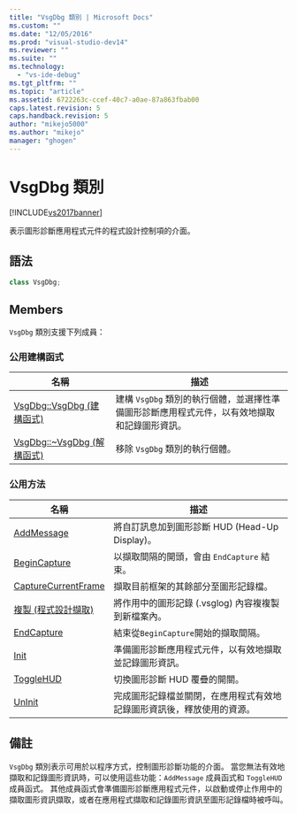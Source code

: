 ```yaml
---
title: "VsgDbg 類別 | Microsoft Docs"
ms.custom: ""
ms.date: "12/05/2016"
ms.prod: "visual-studio-dev14"
ms.reviewer: ""
ms.suite: ""
ms.technology: 
  - "vs-ide-debug"
ms.tgt_pltfrm: ""
ms.topic: "article"
ms.assetid: 6722263c-ccef-40c7-a0ae-87a863fbab00
caps.latest.revision: 5
caps.handback.revision: 5
author: "mikejo5000"
ms.author: "mikejo"
manager: "ghogen"
---
```

# VsgDbg 類別
[!INCLUDE[vs2017banner](../code-quality/includes/vs2017banner.md)]

表示圖形診斷應用程式元件的程式設計控制項的介面。  
  
## 語法  
  
```cpp  
class VsgDbg;  
```  
  
## Members  
 `VsgDbg` 類別支援下列成員：  
  
### 公用建構函式  
  
|名稱|描述|  
|--------|--------|  
|[VsgDbg::VsgDbg \(建構函式\)](../Topic/VsgDbg::VsgDbg%20\(Constructor\).md)|建構 `VsgDbg` 類別的執行個體，並選擇性準備圖形診斷應用程式元件，以有效地擷取和記錄圖形資訊。|  
|[VsgDbg::~VsgDbg \(解構函式\)](../debugger/vsgdbg-tilde-vsgdbg-destructor.md)|移除 `VsgDbg` 類別的執行個體。|  
  
### 公用方法  
  
|名稱|描述|  
|--------|--------|  
|[AddMessage](../debugger/addmessage.md)|將自訂訊息加到圖形診斷 HUD \(Head\-Up Display\)。|  
|[BeginCapture](../debugger/begincapture.md)|以擷取間隔的開頭，會由 `EndCapture` 結束。|  
|[CaptureCurrentFrame](../debugger/capturecurrentframe.md)|擷取目前框架的其餘部分至圖形記錄檔。|  
|[複製 \(程式設計擷取\)](../debugger/copy-programmatic-capture.md)|將作用中的圖形記錄 \(.vsglog\) 內容複複製到新檔案內。|  
|[EndCapture](../debugger/endcapture.md)|結束從`BeginCapture`開始的擷取間隔。|  
|[Init](../debugger/init.md)|準備圖形診斷應用程式元件，以有效地擷取並記錄圖形資訊。|  
|[ToggleHUD](../debugger/togglehud.md)|切換圖形診斷 HUD 覆疊的開關。|  
|[UnInit](../debugger/uninit.md)|完成圖形記錄檔並關閉，在應用程式有效地記錄圖形資訊後，釋放使用的資源。|  
  
## 備註  
 `VsgDbg` 類別表示可用於以程序方式，控制圖形診斷功能的介面。  當您無法有效地擷取和記錄圖形資訊時，可以使用這些功能：`AddMessage` 成員函式和 `ToggleHUD` 成員函式。  其他成員函式會準備圖形診斷應用程式元件，以啟動或停止作用中的擷取圖形資訊擷取，或者在應用程式擷取和記錄圖形資訊至圖形記錄檔時被呼叫。